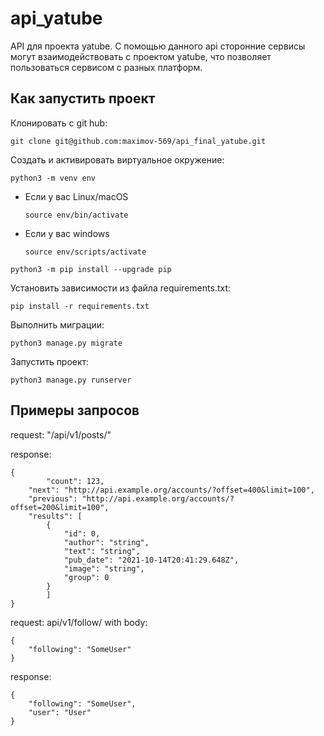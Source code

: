 # api_yatube

API для проекта yatube.
С помощью данного api сторонние сервисы могут взаимодействовать с проектом yatube,
что позволяет пользоваться сервисом с разных платформ.

## Как запустить проект

Клонировать с git hub:
```
git clone git@github.com:maximov-569/api_final_yatube.git
```

Cоздать и активировать виртуальное окружение:

```
python3 -m venv env
```

* Если у вас Linux/macOS

    ```
    source env/bin/activate
    ```

* Если у вас windows

    ```
    source env/scripts/activate
    ```

```
python3 -m pip install --upgrade pip
```

Установить зависимости из файла requirements.txt:

```
pip install -r requirements.txt
```

Выполнить миграции:

```
python3 manage.py migrate
```

Запустить проект:

```
python3 manage.py runserver
```
## Примеры запросов
request: "/api/v1/posts/"

response:
```
{
        "count": 123,
	"next": "http://api.example.org/accounts/?offset=400&limit=100",
	"previous": "http://api.example.org/accounts/?offset=200&limit=100",
	"results": [
		{
			"id": 0,
			"author": "string",
			"text": "string",
			"pub_date": "2021-10-14T20:41:29.648Z",
			"image": "string",
			"group": 0
		}
		]
}
```

request: api/v1/follow/
with body:
```
{
	"following": "SomeUser"
}
```

response:
```
{
	"following": "SomeUser",
	"user": "User"
}
```
